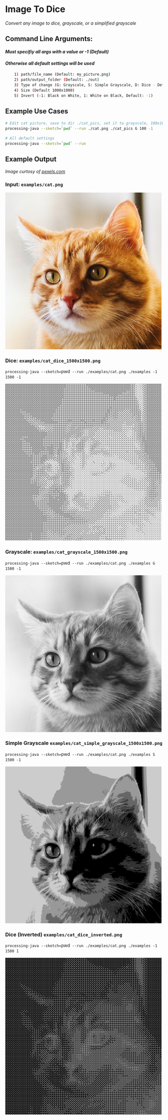 # Image To Dice
_Convert any image to dice, grayscale, or a simplified grayscale_


## Command Line Arguments:
#### _Must specifiy all args with a value or -1 (Default)_
#### _Otherwise all default settings will be used_
```Bash
    1) path/file_name (Default: my_picture.png)
    2) path/output_folder (Default: ./out)
    3) Type of change (G: Grayscale, S: Simple Grayscale, D: Dice - Default)
    4) Size (Default 1000x1000)
    5) Invert (-1: Black on White, 1: White on Black, Default: -1)
```

## Example Use Cases
```Bash
# Edit cat picture, save to dir ./cat_pics, set it to grayscale, 100x100px image, not inverted
processing-java --sketch=`pwd` --run ./cat.png ./cat_pics G 100 -1
```
```Bash
# All default settings
processing-java --sketch=`pwd` --run
```

## Example Output
_Image curtosy of [pexels.com](https://www.pexels.com/photo/selective-focus-photography-of-orange-tabby-cat-1170986/)_

### Input: `examples/cat.png`
<img src="example/../examples/cat.png" width=500>

### Dice: `examples/cat_dice_1500x1500.png`
`processing-java --sketch=`pwd` --run ./examples/cat.png ./examples -1 1500 -1`

<img src="examples/cat_dice_1500x1500.png" width=500>

### Grayscale: `examples/cat_grayscale_1500x1500.png`
`processing-java --sketch=`pwd` --run ./examples/cat.png ./examples G 1500 -1`


<img src="examples/cat_grayscale_1500x1500.png" width=500>

### Simple Grayscale `examples/cat_simple_grayscale_1500x1500.png`
`processing-java --sketch=`pwd` --run ./examples/cat.png ./examples S 1500 -1`


<img src="examples/cat_simple_grayscale_1500x1500.png" width=500>

### Dice (Inverted) `examples/cat_dice_inverted.png`

`processing-java --sketch=`pwd` --run ./examples/cat.png ./examples -1 1500 1`


<img src="examples/cat_dice_inverted_1500x1500.png" width=500>